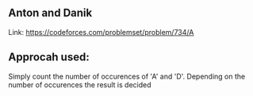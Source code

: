 ## Anton and Danik

Link: https://codeforces.com/problemset/problem/734/A

## Approcah used:

Simply count the number of occurences of 'A' and 'D'. Depending on the number of occurences the result is decided